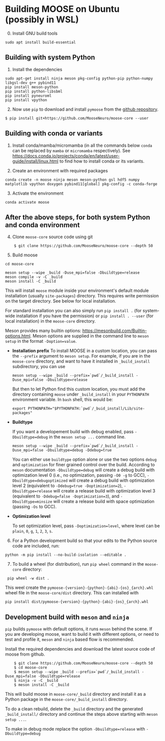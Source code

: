 # Building MOOSE on Ubuntu (possibly in WSL)
0. Install GNU build tools

```
sudo apt install build-essential
```

## Building with system Python

1. Install the dependencies
```
sudo apt-get install ninja meson pkg-config python-pip python-numpy libgsl-dev g++ pybind11 
pip install meson-python
pip install python-libsbml
pip install pyneuroml
pip install vpython
```

2. Now use `pip` to download and install `pymoose` from the [github repository](https://github.com/MooseNeuro/moose-core).

```
$ pip install git+https://github.com/MooseNeuro/moose-core --user
```

## Building with conda or variants
1. Install conda/mamba/micromamba (in all the commands below `conda` can be replaced by `mamba` or `micromamba` respectively). See https://docs.conda.io/projects/conda/en/latest/user-guide/install/linux.html to find how to install conda or its variants. 

2. Create an environment with required packages

```
conda create -n moose ninja meson meson-python gsl hdf5 numpy matplotlib vpython doxygen pybind11[global] pkg-config -c conda-forge
```

3. Activate the environment

```
conda activate moose
```

## After the above steps, for both system Python and conda environment
4. Clone `moose-core` source code using git
```
    $ git clone https://github.com/MooseNeuro/moose-core --depth 50 
```
5. Build moose
```
cd moose-core

meson setup --wipe _build -Duse_mpi=false -Dbuildtype=release
meson compile -v -C _build 
meson install -C _build
```

This will install `moose` module inside your environment's default module installation (usually `site-packages`) directory. This  requires write permission on the target directory. See below for local installation.

For standard installation you can also simply run `pip install .` (for system-wide installation if you have the permission) or `pip install . --user` (for local installation) in the `moose-core` directory.

Meson provides many builtin options: https://mesonbuild.com/Builtin-options.html. Meson options are supplied in the command line to `meson setup` in the format `-Doption=value`.

  - **Installation prefix**
    To install MOOSE in a custom location, you can pass the `--prefix` argument to `meson setup`. For example, if you are in the `moose-core` directory, and want to have it installed in `_build_install` subdirectory, you can use
	```
    meson setup --wipe _build --prefix=`pwd`/_build_install -Duse_mpi=false -Dbuildtype=release
	```
	But then to let Python find this custom location, you must add the directory containing `moose` under `_build_install` in your `PYTHONPATH` environment variable. In `bash` shell, this would be:
	```
	export PYTHONPATH="$PYTHONPATH:`pwd`/_buid_install/Lib/site-packages"
	```
	
  - **Buildtype**

	If you want a developement build with debug enabled, pass `-Dbuildtype=debug` in the `meson setup ...` command line.


	```
	meson setup --wipe _build --prefix=`pwd`/_build_install -Duse_mpi=false -Dbuildtype=debug -Ddebug=true
	```

	You can either use `buildtype` option alone or use the two options `debug` and `optimization` for finer grained control over the build. According to `meson` documentation `-Dbuildtype=debug` will create a debug build with optimization level 0 (i.e., no optimization, passing `-O0 -g` to GCC), `-Dbuildtype=debugoptimized`  will create a debug build with optimization level 2 (equivalent to `-Ddebug=true -Doptimization=2`), `-Dbuildtype=release` will create a release build with optimization level 3 (equivalent to `-Ddebug=false -Doptimization=3`), and `-Dbuildtype=minsize` will create a release build with space optimization (passing `-Os` to GCC).
	
  - **Optimization level**
	
	To set optimization level, pass `-Doptimization=level`, where level can be `plain`, `0`, `g`, `1`, `2`, `3`, `s`.

6. For a Python development build so that your edits to the Python source code are included, run:

```
python -m pip install --no-build-isolation --editable .
```

7. To build a wheel (for distribution), run `pip wheel` command in the `moose-core` directory:
```
 pip wheel -w dist .
 ```
This weel create the `pymoose-{version}-{python}-{abi}-{os}_{arch}.whl` wheel file in the `moose-core/dist` directory. This can installed with 
```
pip install dist/pymoose-{version}-{python}-{abi}-{os}_{arch}.whl
```

## Development build with `meson` and `ninja`

`pip`  builds `pymoose` with default options, it runs `meson` behind the scene.
If you are developing moose, want to build it with different options, or need to test
and profile it, `meson` and `ninja` based flow is recommended.

Install the required dependencies and download the latest source code of moose
from github.

```
    $ git clone https://github.com/MooseNeuro/moose-core --depth 50 
    $ cd moose-core
    $ meson setup --wipe _build --prefix=`pwd`/_build_install -Duse_mpi=false -Dbuildtype=release
    $ ninja -v -C _build 
	$ meson install -C _build
```

This will build moose in `moose-core/_build` directory and install it as a Python package in the `moose-core/_build_install` directory.

To do a clean rebuild, delete the `_build` directory and the generated `_build_install/` directory and continue the steps above starting with `meson setup ...`.

To make in debug mode replace the option `-Dbuildtype=release` with `-Dbuildtype=debug`

